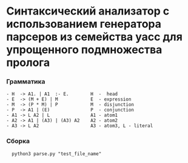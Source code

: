 # Синтаксический анализатор с использованием генератора парсеров из семейства yacc для упрощенного подмножества пролога
### Грамматика
```
- H  -> A1. | A1  :- E.        H  -  head
- E  -> (M + E) | M            E  - expression
- M  -> (P * M) | P            M  - disjunction
- P  -> A1 | (E)               P  - conjunction
- A1 -> L A2 | L               A1 - atom1
- A2 -> A1 | (A3) | (A3) A2    A2 - atom2
- A3 -> L A2                   A3 - atom3, L - literal
```
### Сборка
```
  python3 parse.py "test_file_name"
```
